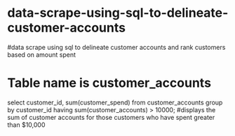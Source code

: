 # data-scrape-using-sql-to-delineate-customer-accounts
#data scrape using sql to delineate customer accounts and rank customers based on amount spent
# Table name is customer_accounts 
select customer_id, sum(customer_spend) from customer_accounts group by customer_id having sum(customer_accounts) > 10000;
#displays the sum of customer accounts for those customers who have spent greater than $10,000

